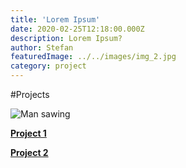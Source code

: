 ```yaml
---
title: 'Lorem Ipsum'
date: 2020-02-25T12:18:00.000Z
description: Lorem Ipsum?
author: Stefan
featuredImage: ../../images/img_2.jpg
category: project
---
```


#Projects

![Man sawing](../../images/img_1.jpg)


[**Project 1**](/project1)  

[**Project 2**](/project2)  


